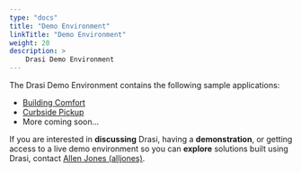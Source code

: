 ```yaml
---
type: "docs"
title: "Demo Environment"
linkTitle: "Demo Environment"
weight: 20
description: >
    Drasi Demo Environment
---
```


The Drasi Demo Environment contains the following sample applications:

- [Building Comfort](https://drasibuildingcomfort.z5.web.core.windows.net/)
- [Curbside Pickup](https://drasicurbside.z5.web.core.windows.net/)
- More coming soon...

If you are interested in **discussing** Drasi, having a **demonstration**, or getting access to a live demo environment so you can **explore** solutions built using Drasi, contact [Allen Jones (alljones)](mailto:alljones@microsoft.com).